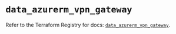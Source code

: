 # `data_azurerm_vpn_gateway`

Refer to the Terraform Registry for docs: [`data_azurerm_vpn_gateway`](https://registry.terraform.io/providers/hashicorp/azurerm/3.86.0/docs/data-sources/vpn_gateway).
